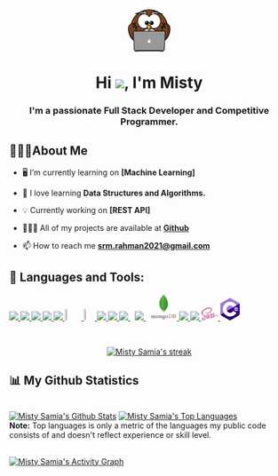 <h1 align="center"><a href="#"><img align="center" width="15%" height="15%" margin-left="100px" src="profilePic.svg"/></a></h1>

<h1 align="center">Hi <img src="https://raw.githubusercontent.com/MartinHeinz/MartinHeinz/master/wave.gif" width="30px">, I'm Misty</h1>
<h3 align="center">I'm a passionate Full Stack Developer and Competitive Programmer.</h3>


## 🙋🏻‍♀️About Me

- 🖥️ I’m currently learning on **[Machine Learning]**

- 🌱 I love learning **Data Structures and Algorithms.**

- 💡 Currently working on **[REST API]**

- 👩🏻‍💻 All of my projects are available at **[Github](https://github.com/mistysamia)**

- 📫 How to reach me **srm.rahman2021@gmail.com**


## 🚀 Languages and Tools:

<p align="left"> 
    <a href="https://en.wikipedia.org/wiki/C%2B%2B" target="_blank"> <img src="https://img.icons8.com/color/48/000000/c-plus-plus-logo.png"/> </a>
    <a href="https://www.java.com" target="_blank"> <img src="https://img.icons8.com/color/48/000000/java-coffee-cup-logo.png"/> </a>
    <a href="https://reactjs.org/" target="_blank"> <img src="https://img.icons8.com/color/48/000000/react-native.png"/> </a>
    <a href="https://spring.io/projects/spring-boot" target="_blank"> <img src="https://img.icons8.com/color/48/000000/spring-logo.png"/> </a> 
    <a href="https://developer.mozilla.org/en-US/docs/Web/JavaScript" target="_blank"> <img src="https://img.icons8.com/color/48/000000/javascript.png"/> </a> 
    <a href="https://www.w3.org/html/" target="_blank"> <img src="https://upload.wikimedia.org/wikipedia/commons/6/61/HTML5_logo_and_wordmark.svg" height="6%" width="6%"/> </a> 
    <a href="https://www.w3schools.com/css/" target="_blank"> <img src="https://upload.wikimedia.org/wikipedia/commons/d/d5/CSS3_logo_and_wordmark.svg" height="4%" width="4%"/> </a> 
    <a href="https://getbootstrap.com" target="_blank"> <img src="https://img.icons8.com/color/48/000000/bootstrap.png"/> </a> 
    <a href="https://www.python.org" target="_blank"> <img src="https://img.icons8.com/color/48/000000/python.png"/> </a> 
    <a style="padding-right:8px;" href="https://nodejs.org" target="_blank"> <img src="https://img.icons8.com/color/48/000000/nodejs.png"/> </a> 
    <a style="padding-right:8px;" href="https://www.mysql.com/" target="_blank"> <img src="https://img.icons8.com/fluent/50/000000/mysql-logo.png"/> </a>
    <a href="https://www.mongodb.com/" target="_blank"> <img src="https://raw.githubusercontent.com/devicons/devicon/master/icons/mongodb/mongodb-original-wordmark.svg" alt="mongodb" width="48" height="48"/> </a> 
    <a href="https://firebase.google.com/" target="_blank"> <img src="https://img.icons8.com/color/48/000000/firebase.png"/> </a>    
    <a href="https://git-scm.com/" target="_blank"> <img src="https://img.icons8.com/color/48/000000/git.png"/> </a> 
    <a href="https://sass-lang.com/" target="_blank"> <img src="sass-1.svg" height="6%" width="6%"/> </a>
    <a href="https://en.wikipedia.org/wiki/C_Sharp_(programming_language)" target="_blank"> <img src="c-sharp.png" height="7%" width="7%"/> </a>  
</p>

<!-- [![React Badge](https://img.shields.io/badge/-React-61DBFB?style=for-the-badge&labelColor=black&logo=react&logoColor=61DBFB)](#)  [![Javascript Badge](https://img.shields.io/badge/-Javascript-F0DB4F?style=for-the-badge&labelColor=black&logo=javascript&logoColor=F0DB4F)](#) [![Typescript Badge](https://img.shields.io/badge/-Typescript-007acc?style=for-the-badge&labelColor=black&logo=typescript&logoColor=007acc)](#) [![Nodejs Badge](https://img.shields.io/badge/-Nodejs-3C873A?style=for-the-badge&labelColor=black&logo=node.js&logoColor=3C873A)](#) [![GraphQL Badge](https://img.shields.io/badge/-GraphQl-e535ab?style=for-the-badge&labelColor=black&logo=node.js&logoColor=e535ab)](#) -->
<br/>

<p align="center">
    <a href="https://github.com/SubhamRaoniar28/github-readme-streak-stats">
        <img title="🔥 Get streak stats for your profile at git.io/streak-stats" alt="Misty Samia's streak" src="https://github-readme-streak-stats.herokuapp.com/?user=mistysamia&theme=black-ice&hide_border=true&stroke=0000&background=060A0CD0"/>
    </a>
</p>

## 📊 My Github Statistics

  <br/>
    <a href="https://github.com/SubhamRaoniar28/github-readme-stats"><img alt="Misty Samia's Github Stats" src="https://github-readme-stats.vercel.app/api?username=mistysamia&show_icons=true&count_private=true&theme=react&hide_border=true&bg_color=0D1117" /></a>
  <a href="https://github.com/SubhamRaoniar28/github-readme-stats"><img alt="Misty Samia's Top Languages" src="https://github-readme-stats.vercel.app/api/top-langs/?username=mistysamia&langs_count=8&count_private=true&layout=compact&theme=react&hide_border=true&bg_color=0D1117" /></a>
  <br/>
  <b>Note:</b> Top languages is only a metric of the languages my public code consists of and doesn't reflect experience or skill level.


<br/>
<br/>

<a href="https://github.com/SubhamRaoniar28/github-readme-activity-graph"><img alt="Misty Samia's Activity Graph" src="https://activity-graph.herokuapp.com/graph?username=mistysamia&bg_color=0D1117&color=5BCDEC&line=5BCDEC&point=FFFFFF&hide_border=true" /></a>

<br/>
<br/>

